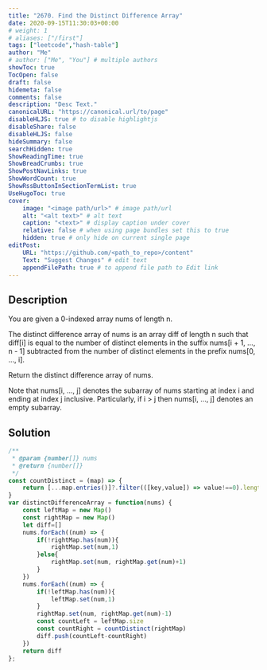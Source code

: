 ```yaml
---
title: "2670. Find the Distinct Difference Array"
date: 2020-09-15T11:30:03+00:00
# weight: 1
# aliases: ["/first"]
tags: ["leetcode","hash-table"]
author: "Me"
# author: ["Me", "You"] # multiple authors
showToc: true
TocOpen: false
draft: false
hidemeta: false
comments: false
description: "Desc Text."
canonicalURL: "https://canonical.url/to/page"
disableHLJS: true # to disable highlightjs
disableShare: false
disableHLJS: false
hideSummary: false
searchHidden: true
ShowReadingTime: true
ShowBreadCrumbs: true
ShowPostNavLinks: true
ShowWordCount: true
ShowRssButtonInSectionTermList: true
UseHugoToc: true
cover:
    image: "<image path/url>" # image path/url
    alt: "<alt text>" # alt text
    caption: "<text>" # display caption under cover
    relative: false # when using page bundles set this to true
    hidden: true # only hide on current single page
editPost:
    URL: "https://github.com/<path_to_repo>/content"
    Text: "Suggest Changes" # edit text
    appendFilePath: true # to append file path to Edit link
---
```


## Description
You are given a 0-indexed array nums of length n.

The distinct difference array of nums is an array diff of length n such that diff[i] is equal to the number of distinct elements in the suffix nums[i + 1, ..., n - 1] subtracted from the number of distinct elements in the prefix nums[0, ..., i].

Return the distinct difference array of nums.

Note that nums[i, ..., j] denotes the subarray of nums starting at index i and ending at index j inclusive. Particularly, if i > j then nums[i, ..., j] denotes an empty subarray.

## Solution
```javascript
/**
 * @param {number[]} nums
 * @return {number[]}
 */
const countDistinct = (map) => {
    return [...map.entries()]?.filter(([key,value]) => value!==0).length
}
var distinctDifferenceArray = function(nums) {
    const leftMap = new Map() 
    const rightMap = new Map()
    let diff=[]
    nums.forEach((num) => {
        if(!rightMap.has(num)){
            rightMap.set(num,1)
        }else{
            rightMap.set(num, rightMap.get(num)+1)
        }
    })
    nums.forEach((num) => {
        if(!leftMap.has(num)){
            leftMap.set(num,1)
        }
        rightMap.set(num, rightMap.get(num)-1)
        const countLeft = leftMap.size
        const countRight = countDistinct(rightMap)
        diff.push(countLeft-countRight)
    })
    return diff
};
```